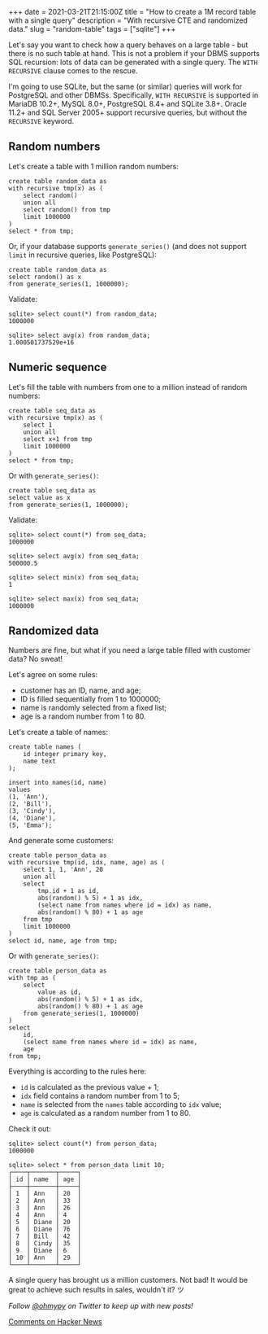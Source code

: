 +++
date = 2021-03-21T21:15:00Z
title = "How to create a 1M record table with a single query"
description = "With recursive CTE and randomized data."
slug = "random-table"
tags = ["sqlite"]
+++

Let's say you want to check how a query behaves on a large table - but there is no such table at hand. This is not a problem if your DBMS supports SQL recursion: lots of data can be generated with a single query. The `WITH RECURSIVE` clause comes to the rescue.

I'm going to use SQLite, but the same (or similar) queries will work for PostgreSQL and other DBMSs. Specifically, `WITH RECURSIVE` is supported in MariaDB 10.2+, MySQL 8.0+, PostgreSQL 8.4+ and SQLite 3.8+. Oracle 11.2+ and SQL Server 2005+ support recursive queries, but without the `RECURSIVE` keyword.

## Random numbers

Let's create a table with 1 million random numbers:

```
create table random_data as
with recursive tmp(x) as (
    select random()
    union all
    select random() from tmp
    limit 1000000
)
select * from tmp;
```

Or, if your database supports `generate_series()` (and does not support `limit` in recursive queries, like PostgreSQL):

```
create table random_data as
select random() as x
from generate_series(1, 1000000);
```

Validate:

```
sqlite> select count(*) from random_data;
1000000

sqlite> select avg(x) from random_data;
1.000501737529e+16
```

## Numeric sequence

Let's fill the table with numbers from one to a million instead of random numbers:

```
create table seq_data as
with recursive tmp(x) as (
    select 1
    union all
    select x+1 from tmp
    limit 1000000
)
select * from tmp;
```

Or with `generate_series()`:

```
create table seq_data as
select value as x
from generate_series(1, 1000000);
```

Validate:

```
sqlite> select count(*) from seq_data;
1000000

sqlite> select avg(x) from seq_data;
500000.5

sqlite> select min(x) from seq_data;
1

sqlite> select max(x) from seq_data;
1000000
```

## Randomized data

Numbers are fine, but what if you need a large table filled with customer data? No sweat!

Let's agree on some rules:

-   customer has an ID, name, and age;
-   ID is filled sequentially from 1 to 1000000;
-   name is randomly selected from a fixed list;
-   age is a random number from 1 to 80.

Let's create a table of names:

```
create table names (
    id integer primary key,
    name text
);

insert into names(id, name)
values
(1, 'Ann'),
(2, 'Bill'),
(3, 'Cindy'),
(4, 'Diane'),
(5, 'Emma');
```

And generate some customers:

```
create table person_data as
with recursive tmp(id, idx, name, age) as (
    select 1, 1, 'Ann', 20
    union all
    select
        tmp.id + 1 as id,
        abs(random() % 5) + 1 as idx,
        (select name from names where id = idx) as name,
        abs(random() % 80) + 1 as age
    from tmp
    limit 1000000
)
select id, name, age from tmp;
```

Or with `generate_series()`:

```
create table person_data as
with tmp as (
    select
        value as id,
        abs(random() % 5) + 1 as idx,
        abs(random() % 80) + 1 as age
    from generate_series(1, 1000000)
)
select
    id,
    (select name from names where id = idx) as name,
    age
from tmp;
```

Everything is according to the rules here:

-   `id` is calculated as the previous value + 1;
-   `idx` field contains a random number from 1 to 5;
-   `name` is selected from the `names` table according to `idx` value;
-   `age` is calculated as a random number from 1 to 80.

Check it out:

```
sqlite> select count(*) from person_data;
1000000

sqlite> select * from person_data limit 10;
┌────┬───────┬─────┐
│ id │ name  │ age │
├────┼───────┼─────┤
│ 1  │ Ann   │ 20  │
│ 2  │ Ann   │ 33  │
│ 3  │ Ann   │ 26  │
│ 4  │ Ann   │ 4   │
│ 5  │ Diane │ 20  │
│ 6  │ Diane │ 76  │
│ 7  │ Bill  │ 42  │
│ 8  │ Cindy │ 35  │
│ 9  │ Diane │ 6   │
│ 10 │ Ann   │ 29  │
└────┴───────┴─────┘
```

A single query has brought us a million customers. Not bad! It would be great to achieve such results in sales, wouldn't it? ツ

_Follow [@ohmypy](https://twitter.com/ohmypy) on Twitter to keep up with new posts!_

[Comments on Hacker News](https://news.ycombinator.com/item?id=26564168)
